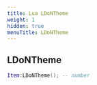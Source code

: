 ```yaml
---
title: Lua LDoNTheme
weight: 1
hidden: true
menuTitle: LDoNTheme
---
```

## LDoNTheme
```lua
Item:LDoNTheme(); -- number
```